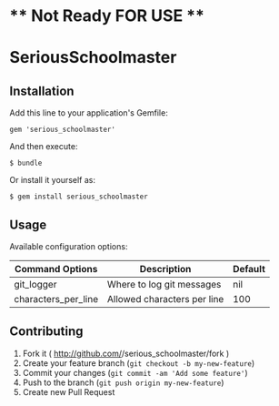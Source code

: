 # ** Not Ready FOR USE **

# SeriousSchoolmaster

## Installation

Add this line to your application's Gemfile:

    gem 'serious_schoolmaster'

And then execute:

    $ bundle

Or install it yourself as:

    $ gem install serious_schoolmaster

## Usage

Available configuration options:

| Command Options      | Description										| Default       |
| -------------        | -------------------------			| ------------- |
| git_logger           | Where to log git messages			| nil           |
| characters_per_line  | Allowed characters per line    | 100           |

## Contributing

1. Fork it ( http://github.com/<my-github-username>/serious_schoolmaster/fork )
2. Create your feature branch (`git checkout -b my-new-feature`)
3. Commit your changes (`git commit -am 'Add some feature'`)
4. Push to the branch (`git push origin my-new-feature`)
5. Create new Pull Request
